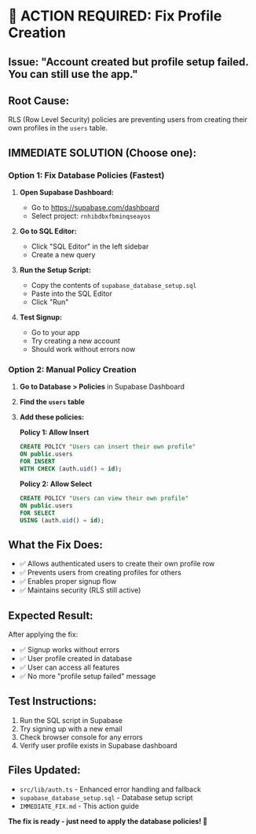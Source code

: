 # 🎯 ACTION REQUIRED: Fix Profile Creation

## **Issue:** "Account created but profile setup failed. You can still use the app."

## **Root Cause:**

RLS (Row Level Security) policies are preventing users from creating their own profiles in the `users` table.

## **IMMEDIATE SOLUTION (Choose one):**

### **Option 1: Fix Database Policies (Fastest)**

1. **Open Supabase Dashboard:**

   - Go to https://supabase.com/dashboard
   - Select project: `rnhibdbxfbminqseayos`

2. **Go to SQL Editor:**

   - Click "SQL Editor" in the left sidebar
   - Create a new query

3. **Run the Setup Script:**

   - Copy the contents of `supabase_database_setup.sql`
   - Paste into the SQL Editor
   - Click "Run"

4. **Test Signup:**
   - Go to your app
   - Try creating a new account
   - Should work without errors now

### **Option 2: Manual Policy Creation**

1. **Go to Database > Policies** in Supabase Dashboard
2. **Find the `users` table**
3. **Add these policies:**

   **Policy 1: Allow Insert**

   ```sql
   CREATE POLICY "Users can insert their own profile"
   ON public.users
   FOR INSERT
   WITH CHECK (auth.uid() = id);
   ```

   **Policy 2: Allow Select**

   ```sql
   CREATE POLICY "Users can view their own profile"
   ON public.users
   FOR SELECT
   USING (auth.uid() = id);
   ```

## **What the Fix Does:**

- ✅ Allows authenticated users to create their own profile row
- ✅ Prevents users from creating profiles for others
- ✅ Enables proper signup flow
- ✅ Maintains security (RLS still active)

## **Expected Result:**

After applying the fix:

- ✅ Signup works without errors
- ✅ User profile created in database
- ✅ User can access all features
- ✅ No more "profile setup failed" message

## **Test Instructions:**

1. Run the SQL script in Supabase
2. Try signing up with a new email
3. Check browser console for any errors
4. Verify user profile exists in Supabase dashboard

## **Files Updated:**

- `src/lib/auth.ts` - Enhanced error handling and fallback
- `supabase_database_setup.sql` - Database setup script
- `IMMEDIATE_FIX.md` - This action guide

**The fix is ready - just need to apply the database policies! 🚀**
